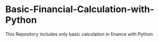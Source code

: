 # Basic-Financial-Calculation-with-Python
This Repository includes only basic calculation in finance with Python
